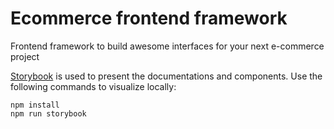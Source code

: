 # Ecommerce frontend framework

Frontend framework to build awesome interfaces for your next e-commerce project

[Storybook](https://storybook.js.org/) is used to present the documentations and components. Use the following commands to visualize locally:

```
npm install
npm run storybook
```
